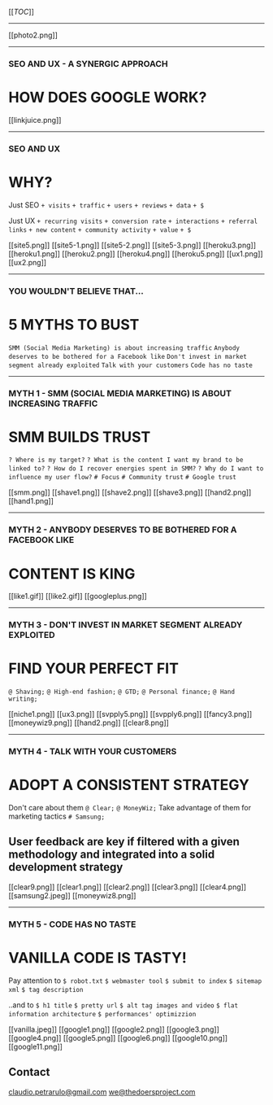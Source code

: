 [[_TOC_]]
***
[[photo2.png]]


***
### SEO AND UX - A SYNERGIC APPROACH
# HOW DOES GOOGLE WORK?

[[linkjuice.png]]

***

### SEO AND UX
# WHY?

Just SEO
`+ visits`
`+ traffic`
`+ users`
`+ reviews`
`+ data`
`+ $`

Just UX
`+ recurring visits`
`+ conversion rate`
`+ interactions`
`+ referral links`
`+ new content`
`+ community activity`
`+ value`
`+ $`

[[site5.png]]
[[site5-1.png]]
[[site5-2.png]]
[[site5-3.png]]
[[heroku3.png]]
[[heroku1.png]]
[[heroku2.png]]
[[heroku4.png]]
[[heroku5.png]]
[[ux1.png]]
[[ux2.png]]


***

### YOU WOULDN'T BELIEVE THAT...
# 5 MYTHS TO BUST

`SMM (Social Media Marketing) is about increasing traffic`
`Anybody deserves to be bothered for a Facebook like`
`Don't invest in market segment already exploited`
`Talk with your customers`
`Code has no taste`

***

### MYTH 1 - SMM (SOCIAL MEDIA MARKETING) IS ABOUT INCREASING TRAFFIC
# SMM BUILDS TRUST

`? Where is my target?`
`? What is the content I want my brand to be linked to?`
`? How do I recover energies spent in SMM?`
`? Why do I want to influence my user flow?`
`# Focus`
`# Community trust`
`# Google trust`

[[smm.png]]
[[shave1.png]]
[[shave2.png]]
[[shave3.png]]
[[hand2.png]]
[[hand1.png]]


***
### MYTH 2 - ANYBODY DESERVES TO BE BOTHERED FOR A FACEBOOK LIKE
# CONTENT IS KING

[[like1.gif]]
[[like2.gif]]
[[googleplus.png]]

***
### MYTH 3 - DON'T INVEST IN MARKET SEGMENT ALREADY EXPLOITED
# FIND YOUR PERFECT FIT
`@ Shaving;`
`@ High-end fashion;`
`@ GTD;`
`@ Personal finance;`
`@ Hand writing;`

[[niche1.png]]
[[ux3.png]]
[[svpply5.png]]
[[svpply6.png]]
[[fancy3.png]]
[[moneywiz9.png]]
[[hand2.png]]
[[clear8.png]]


***

### MYTH 4 - TALK WITH YOUR CUSTOMERS
# ADOPT A CONSISTENT STRATEGY

Don't care about them
`@ Clear;`
`@ MoneyWiz;`
Take advantage of them for marketing tactics
`# Samsung;`

## User feedback are key if filtered with a given methodology and integrated into a solid development strategy

[[clear9.png]]
[[clear1.png]]
[[clear2.png]]
[[clear3.png]]
[[clear4.png]]
[[samsung2.jpeg]]
[[moneywiz8.png]]


***
### MYTH 5 - CODE HAS NO TASTE
# VANILLA CODE IS TASTY!

Pay attention to
`$ robot.txt`
`$ webmaster tool`
`$ submit to index`
`$ sitemap xml`
`$ tag description`

..and to
`$ h1 title`
`$ pretty url`
`$ alt tag images and video`
`$ flat information architecture`
`$ performances' optimizzion`

[[vanilla.jpeg]]
[[google1.png]]
[[google2.png]]
[[google3.png]]
[[google4.png]]
[[google5.png]]
[[google6.png]]
[[google10.png]]
[[google11.png]]


## Contact

claudio.petrarulo@gmail.com
we@thedoersproject.com


